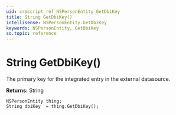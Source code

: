 ```yaml
---
uid: crmscript_ref_NSPersonEntity_GetDbiKey
title: String GetDbiKey()
intellisense: NSPersonEntity.GetDbiKey
keywords: NSPersonEntity, GetDbiKey
so.topic: reference
---
```


# String GetDbiKey()

The primary key for the integrated entry in the external datasource.

**Returns:** String

```crmscript
NSPersonEntity thing;
String dbiKey  = thing.GetDbiKey();
```


